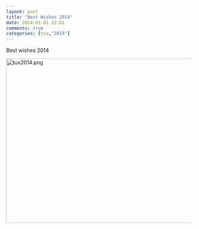 ```yaml
---
layout: post
title: "Best Wishes 2014"
date: 2014-01-01 22:01
comments: true
categories: [tux,"2014"] 
---
```


<p>
Best wishes 2014
</p>

<img src="{{ '/images/tux2014.png'  | relative_url }}" class="center" width="759" height="446" alt="tux2014.png" />
